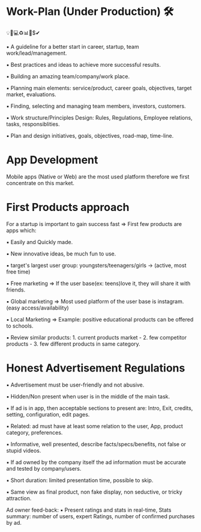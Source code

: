 
# Work-Plan      (Under Production) 🛠
💡📝💻♻📊💱$✔

▪ A guideline for a better start in career, startup, team work/lead/management.

▪ Best practices and ideas to achieve more successful results.

▪ Building an amazing team/company/work place.

▪ Planning main elements: service/product, career goals, objectives, target market, evaluations.

▪ Finding, selecting and managing team members, investors, customers.

▪ Work structure/Principles Design: Rules, Regulations, Employee relations, tasks, responsiblities.

▪ Plan and design initiatives, goals, objectives, road-map, time-line.


# App Development
Mobile apps (Native or Web) are the most used platform therefore we first concentrate on this market.

# First Products approach
For a startup is important to gain success fast => First few products are apps which:

▪ Easily and Quickly made.

▪ New innovative ideas, be much fun to use.

▪ target's largest user group: youngsters/teenagers/girls -> (active, most free time)

▪ Free marketing  => If the user base(ex: teens)love it, they will share it with friends.

▪ Global marketing => Most used platform of the user base is instagram. (easy access/availability)

▪ Local Marketing =>  Example: positive educational products can be offered to schools.

▪ Review similar products: 1. current products market  -  2. few competitor products  -  3. few different products in same category.


# Honest Advertisement Regulations

▪ Advertisement must be user-friendly and not abusive.

▪ Hidden/Non present when user is in the middle of the main task.

▪ If ad is in app, then acceptable sections to present are: Intro, Exit, credits, setting, configuration, edit pages.

▪ Related: ad must have at least some relation to the user, App, product category, preferences.

▪ Informative, well presented, describe facts/specs/benefits, not false or stupid videos.

▪ If ad owned by the company itself the ad information must be accurate and tested by company/users.

▪ Short duration: limited presentation time, possible to skip.

▪ Same view as final product, non fake display, non seductive, or tricky attraction.

Ad owner feed-back:
▪ Present ratings and stats in real-time, Stats summary: number of users, expert Ratings, number of confirmed purchases by ad.
